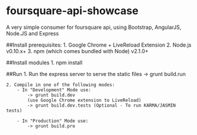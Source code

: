 # foursquare-api-showcase
A very simple consumer for foursquare api, using Bootstrap, AngularJS, Node.JS and Express

##Install prerequisites:
	1. Google Chrome + LiveReload Extension
	2. Node.js v0.10.x+
	3. npm (which comes bundled with Node) v2.1.0+
	
##Install modules
	1. npm install
	
##Run
	1. Run the express server to serve the static files
		-> grunt build.run
	
	2. Compile in one of the following modes:
		- In "Development" Mode use:
			-> grunt build.dev
			(use Google Chrome extension to LiveReload)
			-> grunt build.dev.tests (Optional - To run KARMA/JASMIN tests)
		
		- In "Production" Mode use:
			-> grunt build.pro